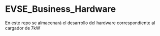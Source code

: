 # EVSE_Business_Hardware
En este repo se almacenará el desarrollo del hardware correspondiente al cargador de 7kW 

